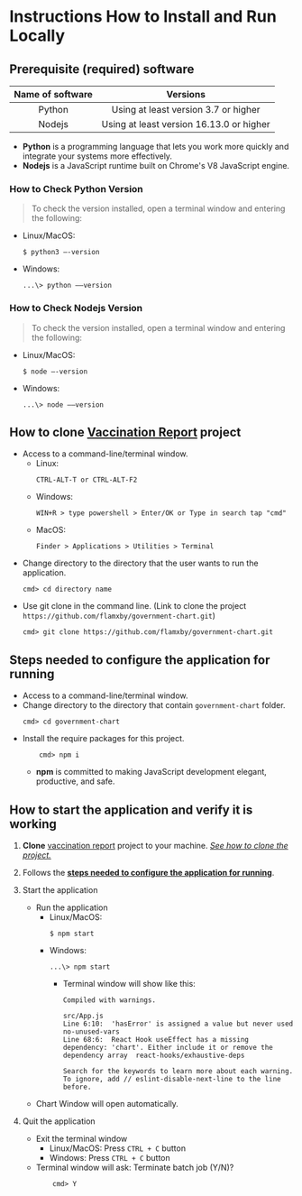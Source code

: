 # Instructions How to Install and Run Locally
## Prerequisite (required) software
|    Name of software    | Versions |
|:----------------------:|:--------:|
|Python|Using at least version 3.7 or higher|
|Nodejs|Using at least version 16.13.0 or higher|

* **Python** is a programming language that lets you work more quickly and integrate your systems more effectively.
* **Nodejs** is a JavaScript runtime built on Chrome's V8 JavaScript engine.

### How to Check Python Version 
> To check the version installed, open a terminal window and entering the following:
* Linux/MacOS:
    ```
    $ python3 –-version
    ``` 
* Windows: 
    ``` 
    ...\> python ––version
    ```

### How to Check Nodejs Version 
> To check the version installed, open a terminal window and entering the following:
* Linux/MacOS:
    ```
    $ node –-version
    ``` 
* Windows: 
    ``` 
    ...\> node ––version
    ```

## How to clone [Vaccination Report](https://github.com/flamxby/government-chart) project
* Access to a command-line/terminal window.
    * Linux:
        ```
        CTRL-ALT-T or CTRL-ALT-F2
        ``` 
    * Windows: 
        ``` 
        WIN+R > type powershell > Enter/OK or Type in search tap "cmd"
        ```
    * MacOS: 
        ```
        Finder > Applications > Utilities > Terminal
        ```
* Change directory to the directory that the user wants to run the application.
    ```
    cmd> cd directory name
    ```
* Use git clone in the command line. (Link to clone the project `https://github.com/flamxby/government-chart.git`)
    ```
    cmd> git clone https://github.com/flamxby/government-chart.git
    ```

## Steps needed to configure the application for running
* Access to a command-line/terminal window.
* Change directory to the directory that contain `government-chart` folder.
    ```
    cmd> cd government-chart
    ```
* Install the require packages for this project.
    ```
        cmd> npm i
    ``` 
    * **npm** is committed to making JavaScript development elegant, productive, and safe. 

## How to start the application and verify it is working
1. **Clone** [vaccination report](https://github.com/flamxby/government-chart) project to your machine. [*See how to clone the project.*](https://github.com/flamxby/government-chart/blob/master/INSTALL.md#how-to-clone-vaccination-report-project)
2. Follows the [**steps needed to configure the application for running**](https://github.com/flamxby/government-chart/blob/master/INSTALL.md#steps-needed-to-configure-the-application-for-running).
3. Start the application
    * Run the application
        * Linux/MacOS:
            ```
            $ npm start
            ```
        * Windows:
            ```
            ...\> npm start
            ``` 
            * Terminal window will show like this:
                ```   
                Compiled with warnings.

                src/App.js
                Line 6:10:  'hasError' is assigned a value but never used                                                             no-unused-vars
                Line 68:6:  React Hook useEffect has a missing dependency: 'chart'. Either include it or remove the dependency array  react-hooks/exhaustive-deps

                Search for the keywords to learn more about each warning.
                To ignore, add // eslint-disable-next-line to the line before.
                ``` 
    * Chart Window will open automatically.

5. Quit the application
    * Exit the terminal window
        * Linux/MacOS: Press `CTRL + C` button
        * Windows: Press `CTRL + C` button
    * Terminal window will ask: Terminate batch job (Y/N)?
        ```
            cmd> Y
        ```
    
    
